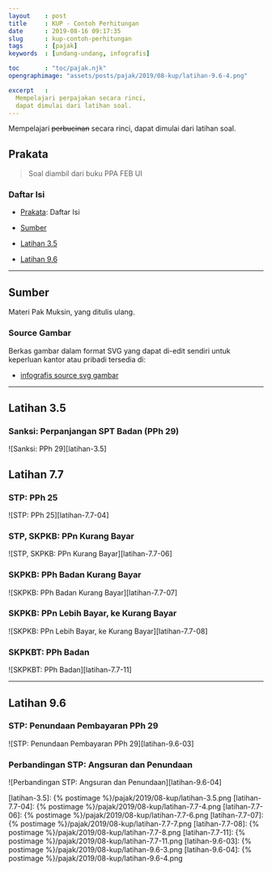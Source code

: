 ```yaml
---
layout    : post
title     : KUP - Contoh Perhitungan
date      : 2019-08-16 09:17:35
slug      : kup-contoh-perhitungan
tags      : [pajak]
keywords  : [undang-undang, infografis]

toc       : "toc/pajak.njk"
opengraphimage: "assets/posts/pajak/2019/08-kup/latihan-9.6-4.png"

excerpt   : 
  Mempelajari perpajakan secara rinci,
  dapat dimulai dari latihan soal.
---
```


Mempelajari ~~perbucinan~~ secara rinci,
dapat dimulai dari latihan soal.

<!-- more --> 

<a name="prakata"></a>

## Prakata

> Soal diambil dari buku PPA FEB UI

### Daftar Isi

* [Prakata](#prakata): Daftar Isi

* [Sumber](#sumber)

* [Latihan 3.5](#lat3.5)

* [Latihan 9.6](#lat9.6)

-- -- --

<a name="sumber"></a>

## Sumber

Materi Pak Muksin, yang ditulis ulang.

### Source Gambar

Berkas gambar dalam format SVG yang dapat di-edit sendiri
untuk keperluan kantor atau pribadi tersedia di:

* [infografis source svg gambar][github-latihan-soal]

-- --- --

<a name="lat3.5"></a>

## Latihan 3.5

### Sanksi: Perpanjangan SPT Badan (PPh 29)

![Sanksi: PPh 29][latihan-3.5]

## Latihan 7.7

### STP: PPh 25

![STP: PPh 25][latihan-7.7-04]

### STP, SKPKB: PPn Kurang Bayar

![STP, SKPKB: PPn Kurang Bayar][latihan-7.7-06]

### SKPKB: PPh Badan Kurang Bayar

![SKPKB: PPh Badan Kurang Bayar][latihan-7.7-07]

### SKPKB: PPn Lebih Bayar, ke Kurang Bayar

![SKPKB: PPn Lebih Bayar, ke Kurang Bayar][latihan-7.7-08]

### SKPKBT: PPh Badan

![SKPKBT: PPh Badan][latihan-7.7-11]

-- -- --

<a name="lat9.6"></a>

## Latihan 9.6

### STP: Penundaan Pembayaran PPh 29

![STP: Penundaan Pembayaran PPh 29][latihan-9.6-03]

### Perbandingan STP: Angsuran dan Penundaan

![Perbandingan STP: Angsuran dan Penundaan][latihan-9.6-04]

[//]: <> ( -- -- -- links below -- -- -- )

[latihan-3.5]:      {% postimage %}/pajak/2019/08-kup/latihan-3.5.png
[latihan-7.7-04]:   {% postimage %}/pajak/2019/08-kup/latihan-7.7-4.png
[latihan-7.7-06]:   {% postimage %}/pajak/2019/08-kup/latihan-7.7-6.png
[latihan-7.7-07]:   {% postimage %}/pajak/2019/08-kup/latihan-7.7-7.png
[latihan-7.7-08]:   {% postimage %}/pajak/2019/08-kup/latihan-7.7-8.png
[latihan-7.7-11]:   {% postimage %}/pajak/2019/08-kup/latihan-7.7-11.png
[latihan-9.6-03]:   {% postimage %}/pajak/2019/08-kup/latihan-9.6-3.png
[latihan-9.6-04]:   {% postimage %}/pajak/2019/08-kup/latihan-9.6-4.png

[github-latihan-soal]:  https://github.com/epsi-rns/belajar-pajak/tree/master/01-KUP/Soal%20Latihan
